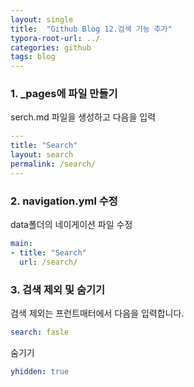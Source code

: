 ```yaml
---
layout: single
title:  "Github Blog 12.검색 기능 추가"
typora-root-url: ../
categories: github
tags: blog
---
```




### 1. _pages에 파일 만들기

serch.md 파일을 생성하고 다음을 입력

```yaml
---
title: "Search"
layout: search
permalink: /search/
---
```



### 2. navigation.yml 수정

data폴더의 네이게이션 파일 수정

```yaml
main:
- title: "Search"
  url: /search/
```



### 3. 검색 제외 및 숨기기

검색 제외는 프런트매터에서 다음을 입력합니다. 

```yaml
search: fasle
```

 숨기기

```yaml
yhidden: true
```

